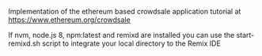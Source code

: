 Implementation of the ethereum based crowdsale application tutorial at https://www.ethereum.org/crowdsale

If nvm, node.js 8, npm:latest and remixd are installed you can use the start-remixd.sh script to integrate your local directory to the Remix IDE
